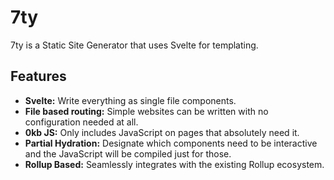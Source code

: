 # 7ty

7ty is a Static Site Generator that uses Svelte for templating.

## Features

- **Svelte:** Write everything as single file components.
- **File based routing:** Simple websites can be written with no configuration needed at all.
- **0kb JS:** Only includes JavaScript on pages that absolutely need it. 
- **Partial Hydration:** Designate which components need to be interactive and the JavaScript will be compiled just for those.
- **Rollup Based:** Seamlessly integrates with the existing Rollup ecosystem.
